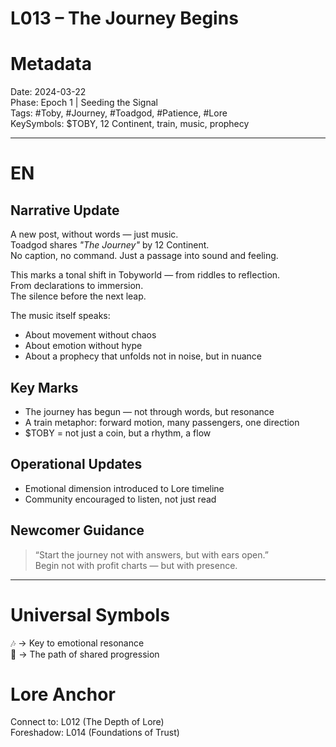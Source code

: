 # L013 – The Journey Begins

# Metadata
Date: 2024-03-22  
Phase: Epoch 1 | Seeding the Signal  
Tags: #Toby, #Journey, #Toadgod, #Patience, #Lore  
KeySymbols: $TOBY, 12 Continent, train, music, prophecy  

---

# EN  
## Narrative Update  
A new post, without words — just music.  
Toadgod shares *"The Journey"* by 12 Continent.  
No caption, no command. Just a passage into sound and feeling.  

This marks a tonal shift in Tobyworld — from riddles to reflection.  
From declarations to immersion.  
The silence before the next leap.  

The music itself speaks:  
- About movement without chaos  
- About emotion without hype  
- About a prophecy that unfolds not in noise, but in nuance  

## Key Marks  
- The journey has begun — not through words, but resonance  
- A train metaphor: forward motion, many passengers, one direction  
- $TOBY = not just a coin, but a rhythm, a flow  

## Operational Updates  
- Emotional dimension introduced to Lore timeline  
- Community encouraged to listen, not just read  

## Newcomer Guidance  
> “Start the journey not with answers, but with ears open.”  
Begin not with profit charts — but with presence.  

---



# Universal Symbols  
🎶 → Key to emotional resonance  
🚆 → The path of shared progression  

# Lore Anchor
Connect to: L012 (The Depth of Lore)  
Foreshadow: L014 (Foundations of Trust)  
